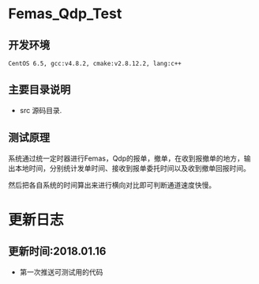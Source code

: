 Femas_Qdp_Test
=========


开发环境
--------

    CentOS 6.5, gcc:v4.8.2, cmake:v2.8.12.2, lang:c++


## 主要目录说明
* src
  源码目录.

## 测试原理
  系统通过统一定时器进行Femas，Qdp的报单，撤单，在收到报撤单的地方，输出本地时间，分别统计发单时间、接收到报单委托时间以及收到撤单回报时间。

  然后把各自系统的时间算出来进行横向对比即可判断通道速度快慢。


更新日志
===

## 更新时间:2018.01.16
* 第一次推送可测试用的代码
